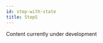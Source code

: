 ```yaml
---
id: step-with-state
title: StepS
---
```


Content currently under development

<!--
At this point, we now understand what `Step` is.
`StepS` is very similar but now we are creating a step with a state.

What is a state?
Lets first at look functions to answer this.
A *state-ful* computation is something that takes some state and returns a value along with some new state.
In a way we could look at `RVar` as state-ful computation as we supply at state, the `RNG`, and when it is run a value is returned along with a new state.

```
s -> (a, s)
```

Thus, `StepS` represents a `Step` with a step.
Now since we haven't come across any `StepS` instances before this, we will first look at what a `StepS` is made up off.


## StepS Class

`final case class StepS[A,S,B](run: StateT[Step[A,*],S,B])`

As you can see the class header bares some resemblance to that of
`Step`. Here, however, the parameter `run` is a state transformer,
`StateT`. `StateT` is defined in `scalaz`. The other similarities
are that `StepS` also has `map` and `flatmap` methods.

```scala
def map[C](f: B => C): StepS[A,S,C]

def flatMap[C](f: B => StepS[A,S,C]): StepS[A,S,C]
```

But what also makes `StepS` unique is its `zoom` method.

```scala
def zoom[S2](l: monocle.Lens[S2,S]): StepS[A,S2,B]
```

The `zoom` method uses a type of lense from the `monocle` library,
called `Iso`. Information about `iso` can be found over here at this
[link][iso-link]. We will see how all of these new data types come as
we start by creating our first `StepS`!

### Our First StepS

Imagine we had the following situation. We wanted to update a
position by adjusting each point by some factor, as well as producing
a new factor. We would end up with some return type of
`(Position[Double], Double)`. All while keeping the same *chaining*
for comprehension ability of of `Step`. Tada! `StepS` to save the
day. In this situation, our factor will be our state. First, the
basics.

```scala
import cilib._
import scalaz._
import Scalaz._
import spire.implicits._
import spire.math.Interval
import _root_.eu.timepit.refined.auto._
```
```scala
val bounds = Interval(-5.12,5.12)^2

val env = Environment(
    cmp = Comparison.dominance(Min),
    eval = Eval.unconstrained[NonEmptyList,Double](p => Feasible(_.map(x => x * x).suml)).eval
)
val rng = RNG.init(12)
```
```scala
// Our Position
val position = Position.createPosition(bounds).eval(rng)
```

And then here is our function that we will be using to get an updated
`Position` and state.

```scala
def explore (position: Position[Double], factor: Double): (Position[Double], Double) =
    (position.map(x => x * factor), 0.73 * factor)
```

Now, putting it all together to make a `StepS`. Pay close attention
to the resulting types.

```scala
val myStepS = StepS(StateT[Step[Double, *], Position[Double], Double](x => Step.point(explore(x, 0.96))))
val step = myStepS.run(position) // Supply an initial value
val rvar = step.run(env)
val result = rvar.eval(rng)
```

Now that we have a `StepS` at our disposal let's start looking at its
class methods.

### zoom

`zoom` allows us to plugin in a lens for our `StepS`. In this case,
using `zoom` with a `_position` lense we are able to pass an `Entity`.
This creates a `StepS` that offers the same functionality as our
original but allows us to pass in a different data type.

```scala
val particle = Position.createPosition(bounds).map(p => Entity((), p)).eval(rng)
myStepS.zoom(Lenses._position[Unit, Double]).run(particle).run(env).eval(rng)
```

### map

Using the `map` method we are able to modify the state value.

```scala
myStepS.map(x => 4.0 * x).run(position).run(env).eval(rng)
```

### flatMap

Similarly, using the `flatMap` method we are able to modify the state
as well as the value at hand by chaining together `StepS`s.

```scala :silent
def negate (position: Position[Double]): (Position[Double], Double) = (position.map(x => x * -1), -1.0)
val myStepS2 = StepS(StateT[Step[Double, *], Position[Double], Double](x => Step.point(negate(x))))
```
```scala :silent
myStepS.flatMap(x => myStepS2).run(position).run(env).eval(rng)
```

Although a simple example with having our state has a `Double`, we can
begin to see its usefulness. Especially when we begin to use it in
for comprehensions to chain multiple `StepSs` together. The last
focus of this chapter will be exploring the companion object.


## StepS Companion Object

The companion object offers us several methods for us to use, which we
will explore shortly.

```scala
lensIso[A,B]

apply[A,S,B](f: S => Step[A,(S, B)]): StepS[A,S,B]

pointR[A,S,B](a: RVar[B]): StepS[A,S,B]

pointS[A,S,B](a: Step[A,B]): StepS[A,S,B]

liftK[A,S,B](a: Comparison => B): StepS[A,S,B]

liftS[A,S,B](a: State[S, B]): StepS[A,S,B]
```

Not only does it offer us `StepS` creation methods, there are two
implicits that you should be mindful about.

```scala
implicit def stepSMonad[A,S]: Monad[StepS[A,S,*]]

implicit def stepSMonadState[A,S]: MonadState[StepS[A,S,*], S]
```

### lensIso

This method allows us to transform a `scalaz` lense into a `monocle`
lenses that we may use.

```scala
StepS.lensIso.get(scalaz.Lens.firstLens[Unit, Double])
```

### apply

`apply` we have seen before in the previous section, specifically "Our
First StepS" where you can find a thorough example.

### pointR

Creating a `StepS` based on an `RVar` computation. It is important to
remember that the initial value for `run` is a state value, the second
type parameter. In this case `Double`.

```scala
StepS.pointR[Double, Double, NonEmptyList[Entity[Unit,Double]]](Position.createCollection(x => Entity((), x))(bounds, 3))
```

### pointS

Creating a `StepS` based on an `Step` computation.

### liftK

`liftK` when provided with a comparison will yield `StepS` based on a
`Step.withCompare`.

### liftS

`liftS` when provided with a `State` will yield `StepS` with a state
type of `State`.


## Summary

Again. Not that scary.
It really depends on what you decide to use as your state.

<div class="callout callout-info">
A *state-ful* computation is something that takes some state and returns a value along with some new state.
`StepS` represents a `Step` with a step.
When we `run` a `StepS` we need to supply an initial state value.
The type of the initial state value is determined by the second type parameter of the `StepS`.
</div>

In the next chapter we will gain some practical experience with `Step` as well as a bit of `StepS`
-->
